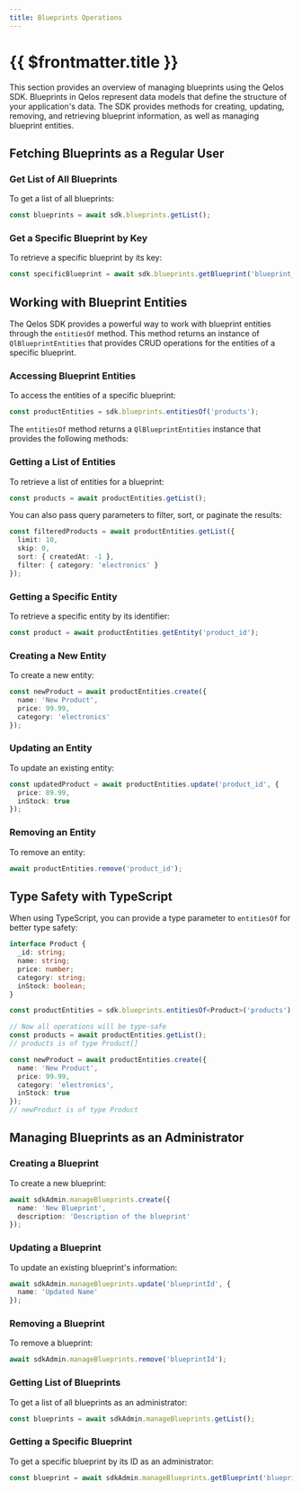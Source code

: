 ```yaml
---
title: Blueprints Operations
---
```


# {{ $frontmatter.title }}

This section provides an overview of managing blueprints using the Qelos SDK. Blueprints in Qelos represent data models that define the structure of your application's data. The SDK provides methods for creating, updating, removing, and retrieving blueprint information, as well as managing blueprint entities.

## Fetching Blueprints as a Regular User

### Get List of All Blueprints

To get a list of all blueprints:

```typescript
const blueprints = await sdk.blueprints.getList();
```

### Get a Specific Blueprint by Key

To retrieve a specific blueprint by its key:

```typescript
const specificBlueprint = await sdk.blueprints.getBlueprint('blueprint_key');
```

## Working with Blueprint Entities

The Qelos SDK provides a powerful way to work with blueprint entities through the `entitiesOf` method. This method returns an instance of `QlBlueprintEntities` that provides CRUD operations for the entities of a specific blueprint.

### Accessing Blueprint Entities

To access the entities of a specific blueprint:

```typescript
const productEntities = sdk.blueprints.entitiesOf('products');
```

The `entitiesOf` method returns a `QlBlueprintEntities` instance that provides the following methods:

### Getting a List of Entities

To retrieve a list of entities for a blueprint:

```typescript
const products = await productEntities.getList();
```

You can also pass query parameters to filter, sort, or paginate the results:

```typescript
const filteredProducts = await productEntities.getList({
  limit: 10,
  skip: 0,
  sort: { createdAt: -1 },
  filter: { category: 'electronics' }
});
```

### Getting a Specific Entity

To retrieve a specific entity by its identifier:

```typescript
const product = await productEntities.getEntity('product_id');
```

### Creating a New Entity

To create a new entity:

```typescript
const newProduct = await productEntities.create({
  name: 'New Product',
  price: 99.99,
  category: 'electronics'
});
```

### Updating an Entity

To update an existing entity:

```typescript
const updatedProduct = await productEntities.update('product_id', {
  price: 89.99,
  inStock: true
});
```

### Removing an Entity

To remove an entity:

```typescript
await productEntities.remove('product_id');
```

## Type Safety with TypeScript

When using TypeScript, you can provide a type parameter to `entitiesOf` for better type safety:

```typescript
interface Product {
  _id: string;
  name: string;
  price: number;
  category: string;
  inStock: boolean;
}

const productEntities = sdk.blueprints.entitiesOf<Product>('products');

// Now all operations will be type-safe
const products = await productEntities.getList();
// products is of type Product[]

const newProduct = await productEntities.create({
  name: 'New Product',
  price: 99.99,
  category: 'electronics',
  inStock: true
});
// newProduct is of type Product
```

## Managing Blueprints as an Administrator

### Creating a Blueprint

To create a new blueprint:

```typescript
await sdkAdmin.manageBlueprints.create({ 
  name: 'New Blueprint', 
  description: 'Description of the blueprint' 
});
```

### Updating a Blueprint

To update an existing blueprint's information:

```typescript
await sdkAdmin.manageBlueprints.update('blueprintId', { 
  name: 'Updated Name' 
});
```

### Removing a Blueprint

To remove a blueprint:

```typescript
await sdkAdmin.manageBlueprints.remove('blueprintId');
```

### Getting List of Blueprints

To get a list of all blueprints as an administrator:

```typescript
const blueprints = await sdkAdmin.manageBlueprints.getList();
```

### Getting a Specific Blueprint

To get a specific blueprint by its ID as an administrator:

```typescript
const blueprint = await sdkAdmin.manageBlueprints.getBlueprint('blueprintId');
```
